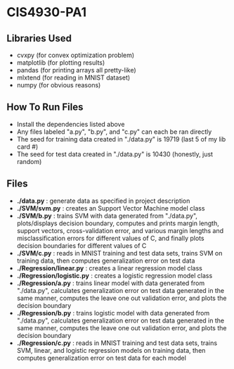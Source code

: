 # CIS4930-PA1

## Libraries Used
- cvxpy (for convex optimization problem)
- matplotlib (for plotting results)
- pandas (for printing arrays all pretty-like)
- mlxtend (for reading in MNIST dataset)
- numpy (for obvious reasons)

## How To Run Files
- Install the dependencies listed above
- Any files labeled "a.py", "b.py", and "c.py" can each be ran directly
- The seed for training data created in "./data.py" is 19719 (last 5 of my lib card #)
- The seed for test data created in "./data.py" is 10430 (honestly, just random)

## Files
- **./data.py** : generate data as specified in project description
- **./SVM/svm.py** : creates an Support Vector Machine model class
- **./SVM/b.py** : trains SVM with data generated from "./data.py", plots/displays decision boundary, computes and prints margin length, support vectors, cross-validation error, and various margin lengths and misclassification errors for different values of C, and finally plots decision boundaries for different values of C
- **./SVM/c.py** : reads in MNIST training and test data sets, trains SVM on training data, then computes generalization error on test data
- **./Regression/linear.py** : creates a linear regression model class
- **./Regression/logistic.py** : creates a logistic regression model class
- **./Regression/a.py** : trains linear model with data generated from "./data.py", calculates generalization error on test data generated in the same manner, computes the leave one out validation error, and plots the decision boundary
- **./Regression/b.py** : trains logistic model with data generated from "./data.py", calculates generalization error on test data generated in the same manner, computes the leave one out validation error, and plots the decision boundary
- **./Regression/c.py** : reads in MNIST training and test data sets, trains SVM, linear, and logistic regression models on training data, then computes generalization error on test data for each model

